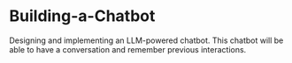 # Building-a-Chatbot
Designing and implementing an LLM-powered chatbot. This chatbot will be able to have a conversation and remember previous interactions.
